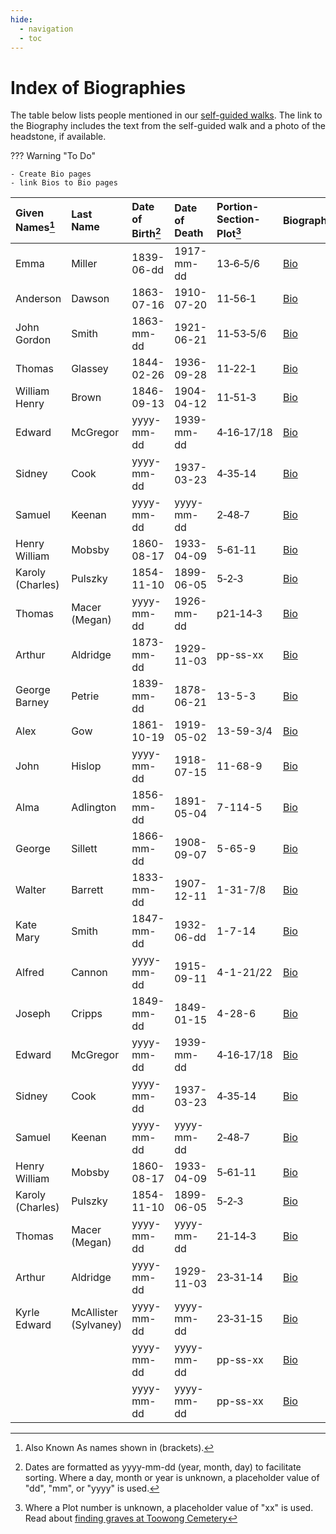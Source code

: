 ```yaml
---
hide:
  - navigation
  - toc
---
```


# Index of Biographies

The table below lists people mentioned in our [self-guided walks](../walks/index.md). The link to the Biography includes the text from the self-guided walk and a photo of the headstone, if available.

??? Warning "To Do" 

    - Create Bio pages
    - link Bios to Bio pages

| Given Names[^1]  | Last Name    | Date of Birth[^2] | Date of Death | Portion-Section-Plot[^3] | Biography |
| :----------      | :--------    | :--------- | :--------- | :--------- | :---------------------------   |
| Emma             | Miller       | 1839-06-dd | 1917-mm-dd | 13‑6‑5/6   | [Bio](emma-miller.md)          |
| Anderson         | Dawson       | 1863-07-16 | 1910-07-20 | 11‑56‑1    | [Bio](anderson-dawson.md)      |
| John Gordon      | Smith        | 1863-mm-dd | 1921-06-21 | 11‑53‑5/6  | [Bio](john-gordon-smith.md)    |
| Thomas           | Glassey      | 1844-02-26 | 1936-09-28 | 11‑22‑1    | [Bio](thomas-glassey.md)       |
| William Henry    | Brown        | 1846-09-13 | 1904-04-12 | 11‑51‑3    | [Bio](william-henry-browne.md) |
| Edward           | McGregor     | yyyy-mm-dd | 1939-mm-dd | 4‑16‑17/18 | [Bio](?.md)                    |
| Sidney           | Cook         | yyyy-mm-dd | 1937-03-23 | 4‑35‑14    | [Bio](?.md)                    |
| Samuel           | Keenan       | yyyy-mm-dd | yyyy-mm-dd | 2‑48‑7     | [Bio](?.md)                    |
| Henry William    | Mobsby       | 1860-08-17 | 1933-04-09 | 5‑61‑11    | [Bio](?.md)                    |
| Karoly (Charles) | Pulszky      | 1854-11-10 | 1899-06-05 | 5‑2‑3      | [Bio](?.md)                    |
| Thomas           | Macer (Megan)| yyyy-mm-dd | 1926-mm-dd | p21‑14‑3   | [Bio](?.md)                    |
| Arthur           | Aldridge     | 1873-mm-dd | 1929-11-03 | pp-ss-xx   | [Bio](?.md)                    |
| George Barney    | Petrie       | 1839-mm-dd | 1878-06-21 | 13-5-3     | [Bio](?.md)                    |
| Alex             | Gow          | 1861-10-19 | 1919-05-02 | 13-59-3/4  | [Bio](?.md)                    |
| John             | Hislop       | yyyy-mm-dd | 1918-07-15 | 11-68-9    | [Bio](?.md)                    |
| Alma             | Adlington    | 1856-mm-dd | 1891-05-04 | 7-114-5    | [Bio](?.md)                    |
| George           | Sillett      | 1866-mm-dd | 1908-09-07 | 5-65-9     | [Bio](?.md)                    |
| Walter           | Barrett      | 1833-mm-dd | 1907-12-11 | 1-31-7/8   | [Bio](?.md)                    |
| Kate Mary        | Smith        | 1847-mm-dd | 1932-06-dd | 1-7-14     | [Bio](?.md)                    |
| Alfred           | Cannon       | yyyy-mm-dd | 1915-09-11 | 4-1-21/22  | [Bio](?.md)                    |
| Joseph           | Cripps       | 1849-mm-dd | 1849-01-15 | 4-28-6     | [Bio](?.md)                    |
| Edward           | McGregor     | yyyy-mm-dd | 1939-mm-dd | 4‑16‑17/18 | [Bio](?.md)                    |
| Sidney           | Cook         | yyyy-mm-dd | 1937-03-23 | 4‑35‑14    | [Bio](?.md)                    |
| Samuel           | Keenan       | yyyy-mm-dd | yyyy-mm-dd | 2‑48‑7     | [Bio](?.md)                    |
| Henry William    | Mobsby       | 1860-08-17 | 1933-04-09 | 5‑61‑11    | [Bio](?.md)                    |
| Karoly (Charles) | Pulszky      | 1854-11-10 | 1899-06-05 | 5‑2‑3      | [Bio](?.md)                    |
| Thomas           | Macer (Megan)| yyyy-mm-dd | yyyy-mm-dd | 21‑14‑3    | [Bio](?.md)                    |
| Arthur           | Aldridge     | yyyy-mm-dd | 1929-11-03 | 23‑31‑14   | [Bio](?.md)                    |
| Kyrle Edward     | McAllister (Sylvaney)| yyyy-mm-dd | yyyy-mm-dd | 23‑31‑15 | [Bio](?.md) |
|                  |              | yyyy-mm-dd | yyyy-mm-dd | pp-ss-xx   | [Bio](?.md)                    |
|                  |              | yyyy-mm-dd | yyyy-mm-dd | pp-ss-xx   | [Bio](?.md)                    |


[^1]: Also Known As names shown in (brackets).
[^2]: Dates are formatted as yyyy-mm-dd (year, month, day) to facilitate sorting. Where a day, month or year is unknown, a placeholder value of "dd", "mm", or "yyyy" is used.
[^3]: Where a Plot number is unknown, a placeholder value of "xx" is used. Read about [finding graves at Toowong Cemetery](../cemetery/finding-graves.md)
